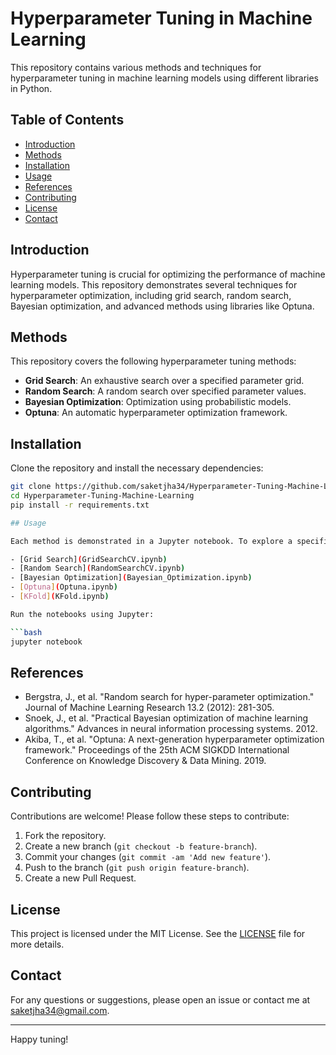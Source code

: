 # Hyperparameter Tuning in Machine Learning

This repository contains various methods and techniques for hyperparameter tuning in machine learning models using different libraries in Python.

## Table of Contents

- [Introduction](#introduction)
- [Methods](#methods)
- [Installation](#installation)
- [Usage](#usage)
- [References](#references)
- [Contributing](#contributing)
- [License](#license)
- [Contact](#contact)

## Introduction

Hyperparameter tuning is crucial for optimizing the performance of machine learning models. This repository demonstrates several techniques for hyperparameter optimization, including grid search, random search, Bayesian optimization, and advanced methods using libraries like Optuna.

## Methods

This repository covers the following hyperparameter tuning methods:

- **Grid Search**: An exhaustive search over a specified parameter grid.
- **Random Search**: A random search over specified parameter values.
- **Bayesian Optimization**: Optimization using probabilistic models.
- **Optuna**: An automatic hyperparameter optimization framework.

## Installation

Clone the repository and install the necessary dependencies:

```bash
git clone https://github.com/saketjha34/Hyperparameter-Tuning-Machine-Learning.git
cd Hyperparameter-Tuning-Machine-Learning
pip install -r requirements.txt

## Usage

Each method is demonstrated in a Jupyter notebook. To explore a specific method, open the corresponding notebook:

- [Grid Search](GridSearchCV.ipynb)
- [Random Search](RandomSearchCV.ipynb)
- [Bayesian Optimization](Bayesian_Optimization.ipynb)
- [Optuna](Optuna.ipynb)
- [KFold](KFold.ipynb)

Run the notebooks using Jupyter:

```bash
jupyter notebook
```

## References

- Bergstra, J., et al. "Random search for hyper-parameter optimization." Journal of Machine Learning Research 13.2 (2012): 281-305.
- Snoek, J., et al. "Practical Bayesian optimization of machine learning algorithms." Advances in neural information processing systems. 2012.
- Akiba, T., et al. "Optuna: A next-generation hyperparameter optimization framework." Proceedings of the 25th ACM SIGKDD International Conference on Knowledge Discovery & Data Mining. 2019.

## Contributing

Contributions are welcome! Please follow these steps to contribute:

1. Fork the repository.
2. Create a new branch (`git checkout -b feature-branch`).
3. Commit your changes (`git commit -am 'Add new feature'`).
4. Push to the branch (`git push origin feature-branch`).
5. Create a new Pull Request.

## License

This project is licensed under the MIT License. See the [LICENSE](LICENSE) file for more details.

## Contact

For any questions or suggestions, please open an issue or contact me at saketjha34@gmail.com.

---

Happy tuning!

